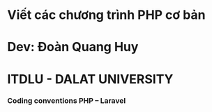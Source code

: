 # Viết các chương trình PHP cơ bản
# Dev: Đoàn Quang Huy
# ITDLU - DALAT UNIVERSITY
### Coding conventions PHP – Laravel
